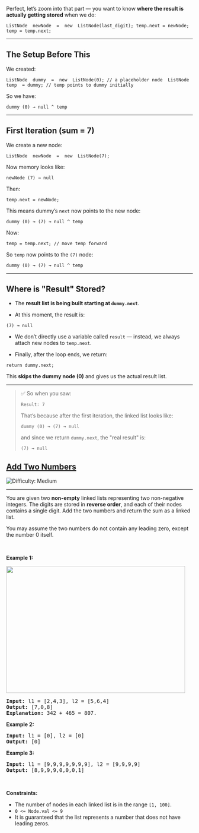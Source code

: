 
Perfect, let’s zoom into that part — you want to know **where the result is actually getting stored** when we do:

`ListNode  newNode  =  new  ListNode(last_digit);
temp.next = newNode;
temp = temp.next;` 

----------

## The Setup Before This

We created:

`ListNode  dummy  =  new  ListNode(0); // a placeholder node  ListNode  temp  = dummy; // temp points to dummy initially` 

So we have:

`dummy (0) → null
 ^ temp` 

----------

## First Iteration (sum = 7)

We create a new node:

`ListNode  newNode  =  new  ListNode(7);` 

Now memory looks like:

`newNode (7) → null` 

Then:

`temp.next = newNode;` 

This means dummy’s `next` now points to the new node:

`dummy (0) → (7) → null
 ^
 temp` 

Now:

`temp = temp.next; // move temp forward` 

So `temp` now points to the `(7)` node:

`dummy (0) → (7) → null
               ^
              temp` 

----------

## Where is "Result" Stored?

-   The **result list is being built starting at `dummy.next`**.
    
-   At this moment, the result is:
    

`(7) → null` 

-   We don’t directly use a variable called `result` — instead, we always attach new nodes to `temp.next`.
    
-   Finally, after the loop ends, we return:
    

`return dummy.next;` 

This **skips the dummy node (0)** and gives us the actual result list.

----------

> ✅ So when you saw:
> 
> `Result: 7` 
> 
> That’s because after the first iteration, the linked list looks like:
> 
> `dummy (0) → (7) → null` 
> 
> and since we return `dummy.next`, the "real result" is:
> 
> `(7) → null`




<h2><a href="https://leetcode.com/problems/add-two-numbers">Add Two Numbers</a></h2> <img src='https://img.shields.io/badge/Difficulty-Medium-orange' alt='Difficulty: Medium' /><hr><p>You are given two <strong>non-empty</strong> linked lists representing two non-negative integers. The digits are stored in <strong>reverse order</strong>, and each of their nodes contains a single digit. Add the two numbers and return the sum&nbsp;as a linked list.</p>

<p>You may assume the two numbers do not contain any leading zero, except the number 0 itself.</p>

<p>&nbsp;</p>
<p><strong class="example">Example 1:</strong></p>
<img alt="" src="https://assets.leetcode.com/uploads/2020/10/02/addtwonumber1.jpg" style="width: 483px; height: 342px;" />
<pre>
<strong>Input:</strong> l1 = [2,4,3], l2 = [5,6,4]
<strong>Output:</strong> [7,0,8]
<strong>Explanation:</strong> 342 + 465 = 807.
</pre>

<p><strong class="example">Example 2:</strong></p>

<pre>
<strong>Input:</strong> l1 = [0], l2 = [0]
<strong>Output:</strong> [0]
</pre>

<p><strong class="example">Example 3:</strong></p>

<pre>
<strong>Input:</strong> l1 = [9,9,9,9,9,9,9], l2 = [9,9,9,9]
<strong>Output:</strong> [8,9,9,9,0,0,0,1]
</pre>

<p>&nbsp;</p>
<p><strong>Constraints:</strong></p>

<ul>
	<li>The number of nodes in each linked list is in the range <code>[1, 100]</code>.</li>
	<li><code>0 &lt;= Node.val &lt;= 9</code></li>
	<li>It is guaranteed that the list represents a number that does not have leading zeros.</li>
</ul>
